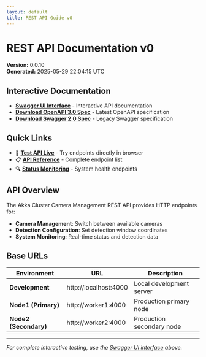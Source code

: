 ```yaml
---
layout: default
title: REST API Guide v0
---
```


# REST API Documentation v0

**Version:** 0.0.10  
**Generated:** 2025-05-29 22:04:15 UTC

## Interactive Documentation

- [**Swagger UI Interface**](./index.html) - Interactive API documentation
- [**Download OpenAPI 3.0 Spec**](./openapi.json) - Latest OpenAPI specification  
- [**Download Swagger 2.0 Spec**](./swagger.json) - Legacy Swagger specification

## Quick Links

- 🚀 [**Test API Live**](./index.html) - Try endpoints directly in browser
- 📋 [**API Reference**](./index.html#/operations-tag-Camera_Management) - Complete endpoint list
- 🔍 [**Status Monitoring**](./index.html#/operations-tag-Monitoring) - System health endpoints

## API Overview

The Akka Cluster Camera Management REST API provides HTTP endpoints for:

- **Camera Management**: Switch between available cameras
- **Detection Configuration**: Set detection window coordinates  
- **System Monitoring**: Real-time status and detection data

## Base URLs

| Environment | URL | Description |
|-------------|-----|-------------|
| **Development** | http://localhost:4000 | Local development server |
| **Node1 (Primary)** | http://worker1:4000 | Production primary node |
| **Node2 (Secondary)** | http://worker2:4000 | Production secondary node |

---

*For complete interactive testing, use the [Swagger UI interface](./index.html) above.*
